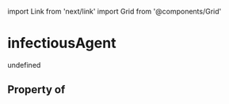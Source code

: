 import Link from 'next/link'
import Grid from '@components/Grid'

# infectiousAgent

undefined

## Property of



